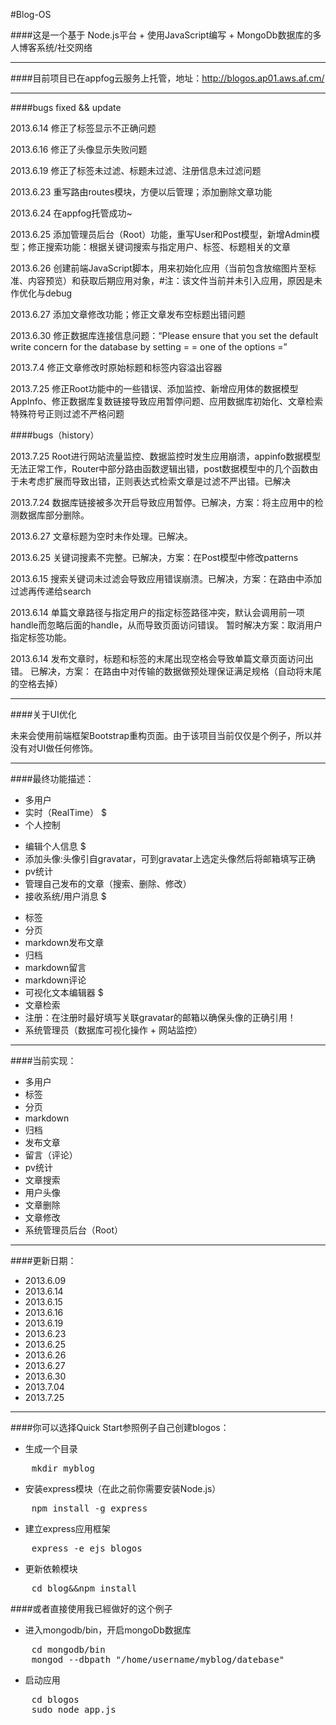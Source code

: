 #Blog-OS

####这是一个基于
Node.js平台 + 
使用JavaScript编写 + 
MongoDb数据库的多人博客系统/社交网络
<hr>

####目前项目已在appfog云服务上托管，地址：http://blogos.ap01.aws.af.cm/

<hr>

####bugs fixed && update

2013.6.14 修正了标签显示不正确问题

2013.6.16 修正了头像显示失败问题

2013.6.19 修正了标签未过滤、标题未过滤、注册信息未过滤问题

2013.6.23 重写路由routes模块，方便以后管理；添加删除文章功能

2013.6.24 在appfog托管成功~

2013.6.25 添加管理员后台（Root）功能，重写User和Post模型，新增Admin模型；修正搜索功能：根据关键词搜索与指定用户、标签、标题相关的文章

2013.6.26 创建前端JavaScript脚本，用来初始化应用（当前包含放缩图片至标准、内容预览）和获取后期应用对象，#注：该文件当前并未引入应用，原因是未作优化与debug

2013.6.27 添加文章修改功能；修正文章发布空标题出错问题

2013.6.30 修正数据库连接信息问题：“Please ensure that you set the default write concern for the database by setting =
= one of the options =”

2013.7.4 修正文章修改时原始标题和标签内容溢出容器

2013.7.25 修正Root功能中的一些错误、添加监控、新增应用体的数据模型AppInfo、修正数据库复数链接导致应用暂停问题、应用数据库初始化、文章检索特殊符号正则过滤不严格问题

####bugs（history）

2013.7.25 Root进行网站流量监控、数据监控时发生应用崩溃，appinfo数据模型无法正常工作，Router中部分路由函数逻辑出错，post数据模型中的几个函数由于未考虑扩展而导致出错，正则表达式检索文章是过滤不严出错。已解决

2013.7.24 数据库链接被多次开启导致应用暂停。已解决，方案：将主应用中的检测数据库部分删除。

2013.6.27 文章标题为空时未作处理。已解决。

2013.6.25 关键词搜素不完整。已解决，方案：在Post模型中修改patterns

2013.6.15 搜索关键词未过滤会导致应用错误崩溃。已解决，方案：在路由中添加过滤再传递给search

2013.6.14 单篇文章路径与指定用户的指定标签路径冲突，默认会调用前一项handle而忽略后面的handle，从而导致页面访问错误。 暂时解决方案：取消用户指定标签功能。

2013.6.14 发布文章时，标题和标签的末尾出现空格会导致单篇文章页面访问出错。 已解决，方案： 在路由中对传输的数据做预处理保证满足规格（自动将末尾的空格去掉）
<hr>

####关于UI优化

未来会使用前端框架Bootstrap重构页面。由于该项目当前仅仅是个例子，所以并没有对UI做任何修饰。
<hr>

####最终功能描述：
+ 多用户
+ 实时（RealTime） $
+ 个人控制
 - 编辑个人信息 $
 - 添加头像:头像引自gravatar，可到gravatar上选定头像然后将邮箱填写正确 
 - pv统计
 - 管理自己发布的文章（搜索、删除、修改）
 - 接收系统/用户消息 $
+ 标签
+ 分页
+ markdown发布文章
+ 归档
+ markdown留言
+ markdown评论
+ 可视化文本编辑器 $
+ 文章检索
+ 注册：在注册时最好填写关联gravatar的邮箱以确保头像的正确引用！
+ 系统管理员（数据库可视化操作 + 网站监控）
<hr>

####当前实现：

+ 多用户
+ 标签
+ 分页
+ markdown
+ 归档
+ 发布文章
+ 留言（评论）
+ pv统计
+ 文章搜索
+ 用户头像
+ 文章删除
+ 文章修改
+ 系统管理员后台（Root）
<hr>

####更新日期： 

+ 2013.6.09
+ 2013.6.14
+ 2013.6.15
+ 2013.6.16
+ 2013.6.19
+ 2013.6.23
+ 2013.6.25
+ 2013.6.26
+ 2013.6.27
+ 2013.6.30
+ 2013.7.04
+ 2013.7.25
<hr>

####你可以选择Quick Start参照例子自己创建blogos：

+ 生成一个目录
<pre>
    mkdir myblog 
</pre>
+ 安装express模块（在此之前你需要安装Node.js）
<pre>
    npm install -g express
</pre>
+ 建立express应用框架
<pre>
    express -e ejs blogos
</pre>
+ 更新依赖模块
<pre>
    cd blog&&npm install
</pre>
  
####或者直接使用我已經做好的这个例子

+ 进入mongodb/bin，开启mongoDb数据库
<pre>
    cd mongodb/bin
    mongod --dbpath "/home/username/myblog/datebase" 
</pre>
+ 启动应用
<pre>
    cd blogos
    sudo node app.js
</pre>
